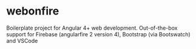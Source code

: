 # webonfire
Boilerplate project for Angular 4+ web development. Out-of-the-box support for Firebase (angularfire 2 version 4), Bootstrap (via Bootswatch) and VSCode
